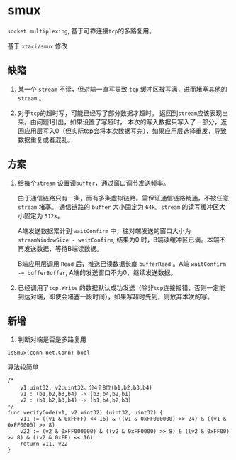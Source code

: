 # smux

`socket multiplexing`, 基于可靠连接`tcp`的多路复用。

基于 `xtaci/smux` 修改

## 缺陷

1. 某一个 `stream` 不读，但对端一直写导致 `tcp` 缓冲区被写满，进而堵塞其他的 `stream` 。

2. 对于`tcp`的超时写，可能已经写了部分数据才超时。 返回到`stream`应该表现出来。由问题1引出，如果设置了写超时，
    本次的写入数据只写入了一部分，返回应用层写入0（但实际tcp会将本次数据写完），如果应用层选择重发，导致数据重复或者混乱。

## 方案

1. 给每个`stream` 设置读`buffer`，通过窗口调节发送频率。

    由于通信链路只有一条，而有多条虚拟链路。需保证通信链路畅通，不被任意 `stream` 堵塞。
    通信链路的 `buffer` 大小固定为 `64k`。`stream` 的读写缓冲区大小固定为 `512k`。

    A端发送数据累计到 `waitConfirm` 中，往对端发送的窗口大小为 `streamWindowSize - waitConfirm`, 
    结果为0 时，B端读缓冲区已满。本端不再发送数据，等待B端读数据。

    B端应用层调用 `Read` 后，推送已读数据长度 `bufferRead` 。A端 `waitConfirm -= bufferBuffer`, 
    A端的发送窗口不为0，继续发送数据。

2. 已经调用了`tcp.Write` 的数据默认成功发送（除非`tcp`连接报错，否则一定能到达对端，即使会堵塞一段时间），如果写超时先到，则放弃本次的写。

    
## 新增

1. 判断对端是否是多路复用

`IsSmux(conn net.Conn) bool `

算法较简单
```
/*
	v1:uint32, v2:uint32。分4个8位(b1,b2,b3,b4)
	v1 : (b1,b2,b3,b4) -> (b3,b4,b2,b1)
	v2 : (b1,b2,b3,b4) -> (b1,b4,b2,b3)
*/
func verifyCode(v1, v2 uint32) (uint32, uint32) {
	v11 := ((v1 & 0xFFFF) << 16) & ((v1 & 0xFF000000) >> 24) & ((v1 & 0xFF0000) >> 8)
	v22 := (v2 & 0xFF000000) & ((v2 & 0xFF0000) >> 8) & ((v2 & 0xFF00) >> 8) & ((v2 & 0xFF) << 16)
	return v11, v22
}
```